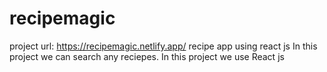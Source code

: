 # recipemagic
project url: https://recipemagic.netlify.app/
recipe app using react js
In this project we can search any reciepes.
In this project we use React js

